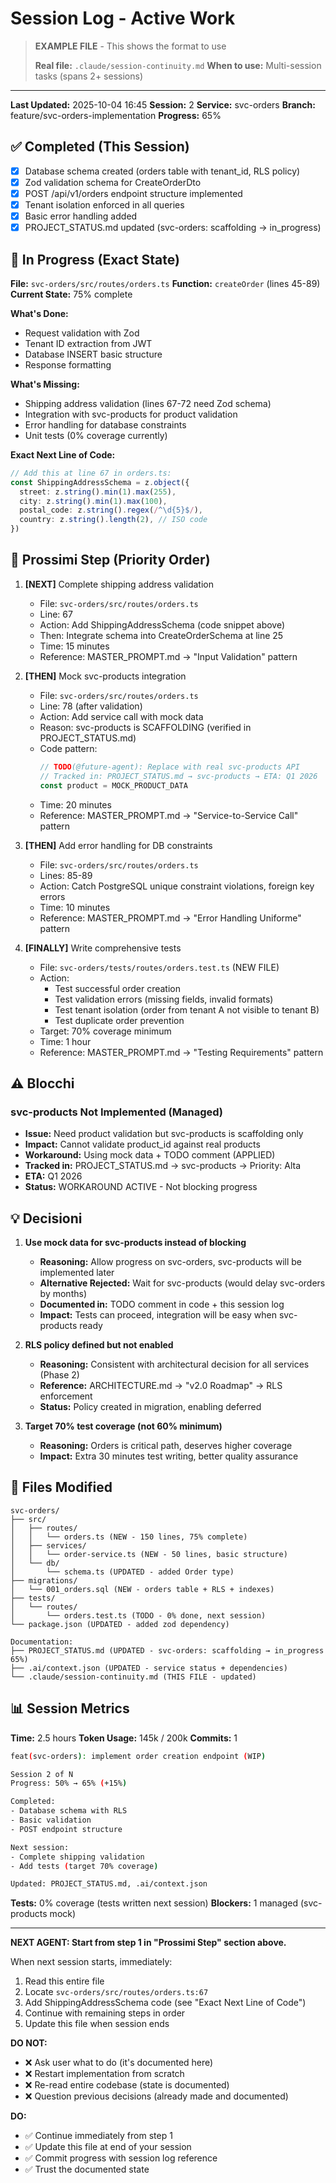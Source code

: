 # Session Log - Active Work

> **EXAMPLE FILE** - This shows the format to use
>
> **Real file:** `.claude/session-continuity.md`
> **When to use:** Multi-session tasks (spans 2+ sessions)

---

**Last Updated:** 2025-10-04 16:45
**Session:** 2
**Service:** svc-orders
**Branch:** feature/svc-orders-implementation
**Progress:** 65%

## ✅ Completed (This Session)

- [x] Database schema created (orders table with tenant_id, RLS policy)
- [x] Zod validation schema for CreateOrderDto
- [x] POST /api/v1/orders endpoint structure implemented
- [x] Tenant isolation enforced in all queries
- [x] Basic error handling added
- [x] PROJECT_STATUS.md updated (svc-orders: scaffolding → in_progress)

## 🚧 In Progress (Exact State)

**File:** `svc-orders/src/routes/orders.ts`
**Function:** `createOrder` (lines 45-89)
**Current State:** 75% complete

**What's Done:**
- Request validation with Zod
- Tenant ID extraction from JWT
- Database INSERT basic structure
- Response formatting

**What's Missing:**
- Shipping address validation (lines 67-72 need Zod schema)
- Integration with svc-products for product validation
- Error handling for database constraints
- Unit tests (0% coverage currently)

**Exact Next Line of Code:**
```typescript
// Add this at line 67 in orders.ts:
const ShippingAddressSchema = z.object({
  street: z.string().min(1).max(255),
  city: z.string().min(1).max(100),
  postal_code: z.string().regex(/^\d{5}$/),
  country: z.string().length(2), // ISO code
})
```

## 🔄 Prossimi Step (Priority Order)

1. **[NEXT]** Complete shipping address validation
   - File: `svc-orders/src/routes/orders.ts`
   - Line: 67
   - Action: Add ShippingAddressSchema (code snippet above)
   - Then: Integrate schema into CreateOrderSchema at line 25
   - Time: 15 minutes
   - Reference: MASTER_PROMPT.md → "Input Validation" pattern

2. **[THEN]** Mock svc-products integration
   - File: `svc-orders/src/routes/orders.ts`
   - Line: 78 (after validation)
   - Action: Add service call with mock data
   - Reason: svc-products is SCAFFOLDING (verified in PROJECT_STATUS.md)
   - Code pattern:
     ```typescript
     // TODO(@future-agent): Replace with real svc-products API
     // Tracked in: PROJECT_STATUS.md → svc-products → ETA: Q1 2026
     const product = MOCK_PRODUCT_DATA
     ```
   - Time: 20 minutes
   - Reference: MASTER_PROMPT.md → "Service-to-Service Call" pattern

3. **[THEN]** Add error handling for DB constraints
   - File: `svc-orders/src/routes/orders.ts`
   - Lines: 85-89
   - Action: Catch PostgreSQL unique constraint violations, foreign key errors
   - Time: 10 minutes
   - Reference: MASTER_PROMPT.md → "Error Handling Uniforme" pattern

4. **[FINALLY]** Write comprehensive tests
   - File: `svc-orders/tests/routes/orders.test.ts` (NEW FILE)
   - Action:
     - Test successful order creation
     - Test validation errors (missing fields, invalid formats)
     - Test tenant isolation (order from tenant A not visible to tenant B)
     - Test duplicate order prevention
   - Target: 70% coverage minimum
   - Time: 1 hour
   - Reference: MASTER_PROMPT.md → "Testing Requirements" pattern

## ⚠️ Blocchi

### svc-products Not Implemented (Managed)
- **Issue:** Need product validation but svc-products is scaffolding only
- **Impact:** Cannot validate product_id against real products
- **Workaround:** Using mock data + TODO comment (APPLIED)
- **Tracked in:** PROJECT_STATUS.md → svc-products → Priority: Alta
- **ETA:** Q1 2026
- **Status:** WORKAROUND ACTIVE - Not blocking progress

## 💡 Decisioni

1. **Use mock data for svc-products instead of blocking**
   - **Reasoning:** Allow progress on svc-orders, svc-products will be implemented later
   - **Alternative Rejected:** Wait for svc-products (would delay svc-orders by months)
   - **Documented in:** TODO comment in code + this session log
   - **Impact:** Tests can proceed, integration will be easy when svc-products ready

2. **RLS policy defined but not enabled**
   - **Reasoning:** Consistent with architectural decision for all services (Phase 2)
   - **Reference:** ARCHITECTURE.md → "v2.0 Roadmap" → RLS enforcement
   - **Status:** Policy created in migration, enabling deferred

3. **Target 70% test coverage (not 60% minimum)**
   - **Reasoning:** Orders is critical path, deserves higher coverage
   - **Impact:** Extra 30 minutes test writing, better quality assurance

## 📄 Files Modified

```
svc-orders/
├── src/
│   ├── routes/
│   │   └── orders.ts (NEW - 150 lines, 75% complete)
│   ├── services/
│   │   └── order-service.ts (NEW - 50 lines, basic structure)
│   └── db/
│       └── schema.ts (UPDATED - added Order type)
├── migrations/
│   └── 001_orders.sql (NEW - orders table + RLS + indexes)
├── tests/
│   └── routes/
│       └── orders.test.ts (TODO - 0% done, next session)
└── package.json (UPDATED - added zod dependency)

Documentation:
├── PROJECT_STATUS.md (UPDATED - svc-orders: scaffolding → in_progress 65%)
├── .ai/context.json (UPDATED - service status + dependencies)
└── .claude/session-continuity.md (THIS FILE - updated)
```

## 📊 Session Metrics

**Time:** 2.5 hours
**Token Usage:** 145k / 200k
**Commits:** 1
```bash
feat(svc-orders): implement order creation endpoint (WIP)

Session 2 of N
Progress: 50% → 65% (+15%)

Completed:
- Database schema with RLS
- Basic validation
- POST endpoint structure

Next session:
- Complete shipping validation
- Add tests (target 70% coverage)

Updated: PROJECT_STATUS.md, .ai/context.json
```

**Tests:** 0% coverage (tests written next session)
**Blockers:** 1 managed (svc-products mock)

---

**NEXT AGENT: Start from step 1 in "Prossimi Step" section above.**

When next session starts, immediately:
1. Read this entire file
2. Locate `svc-orders/src/routes/orders.ts:67`
3. Add ShippingAddressSchema code (see "Exact Next Line of Code")
4. Continue with remaining steps in order
5. Update this file when session ends

**DO NOT:**
- ❌ Ask user what to do (it's documented here)
- ❌ Restart implementation from scratch
- ❌ Re-read entire codebase (state is documented)
- ❌ Question previous decisions (already made and documented)

**DO:**
- ✅ Continue immediately from step 1
- ✅ Update this file at end of your session
- ✅ Commit progress with session log reference
- ✅ Trust the documented state
